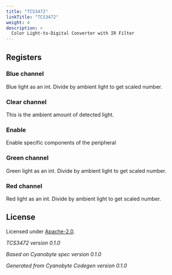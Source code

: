 ```yaml
---
title: "TCS3472"
linkTitle: "TCS3472"
weight: 4
description: >
  Color Light-to-Digital Converter with IR Filter
---
```


## Registers

### Blue channel
Blue light as an int. Divide by ambient light to get scaled number.

### Clear channel
This is the ambient amount of detected light.

### Enable
Enable specific components of the peripheral

### Green channel
Green light as an int. Divide by ambient light to get scaled number.

### Red channel
Red light as an int. Divide by ambient light to get scaled number.

## License
Licensed under [Apache-2.0](https://spdx.org/licenses/Apache-2.0.html#licenseText).

_TCS3472 version 0.1.0_

_Based on Cyanobyte spec version 0.1.0_

_Generated from Cyanobyte Codegen version 0.1.0_